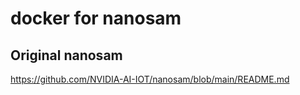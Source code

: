 # docker for nanosam

## Original nanosam

https://github.com/NVIDIA-AI-IOT/nanosam/blob/main/README.md

## 
